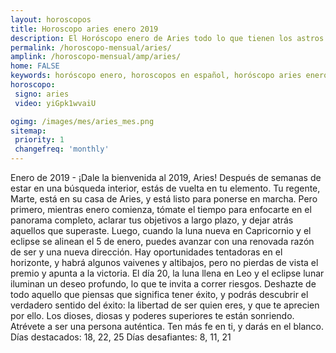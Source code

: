 ```yaml
---
layout: horoscopos
title: Horoscopo aries enero 2019
description: El Horóscopo enero de Aries todo lo que tienen los astros preparados para este mes, amor, trabajo, familia. Todo sobre astrologia, tarot, predicciones. Horoscopo gratis en español, predicciones y astrología.
permalink: /horoscopo-mensual/aries/
amplink: /horoscopo-mensual/amp/aries/
home: FALSE
keywords: horóscopo enero, horoscopos en español, horóscopo aries enero , horóscopo esperanza gracia, horoscop, horóscopos gratis, horoscopo aries, Tarot, Astrologia, Zodíaco, aries, horoscopo gratis, horoscopo del mes 
horoscopo:
 signo: aries
 video: yiGpk1wvaiU

ogimg: /images/mes/aries_mes.png
sitemap:
 priority: 1
 changefreq: 'monthly'
---
```



Enero de 2019 - ¡Dale la bienvenida al 2019, Aries! Después de semanas de estar en una búsqueda interior, estás de vuelta en tu elemento. Tu regente, Marte, está en su casa de Aries, y está listo para ponerse en marcha. Pero primero, mientras enero comienza, tómate el tiempo para enfocarte en el panorama completo, aclarar tus objetivos a largo plazo, y dejar atrás aquellos que superaste. Luego, cuando la luna nueva en Capricornio y el eclipse se alinean el 5 de enero, puedes avanzar con una renovada razón de ser y una nueva dirección. 
Hay oportunidades tentadoras en el horizonte, y habrá algunos vaivenes y altibajos, pero no pierdas de vista el premio y apunta a la victoria. 
El día 20, la luna llena en Leo y el eclipse lunar iluminan un deseo profundo, lo que te invita a correr riesgos. Deshazte de todo aquello que piensas que significa tener éxito, y podrás descubrir el verdadero sentido del éxito: la libertad de ser quien eres, y que te aprecien por ello. Los dioses, diosas y poderes superiores te están sonriendo. Atrévete a ser una persona auténtica. Ten más fe en ti, y darás en el blanco. 
Días destacados: 18, 22, 25 
Días desafiantes: 8, 11, 21 